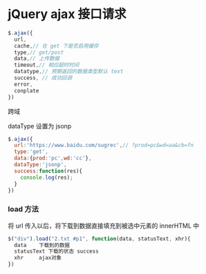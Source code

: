 # jQuery ajax 接口请求
```js
$.ajax({
  url,
  cache,// 在 get 下是否启用缓存
  type,// get/post
  data,// 上传数据
  timeout,// 相应超时时间
  datatype,// 预期返回的数据类型默认 text
  success, // 成功回调
  error,
  conplate
})
```
跨域

dataType 设置为 jsonp
```js
$.ajax({
  url:'https://www.baidu.com/sugrec',// ?prod=pc&wd=aa&cb=fn
  type:'get',
  data:{prod:'pc',wd:'cc'},
  dataType:'jsonp',
  success:function(res){
​    console.log(res);
  }
})
```
### load 方法

将 url 传入以后，将下载到数据直接填充到被选中元素的 innerHTML 中
```js
$("div").load("2.txt #p1", function(data, statusText, xhr){
  data    下载到的数据
  statusText 下载的状态 success
  xhr     ajax对象
})
```